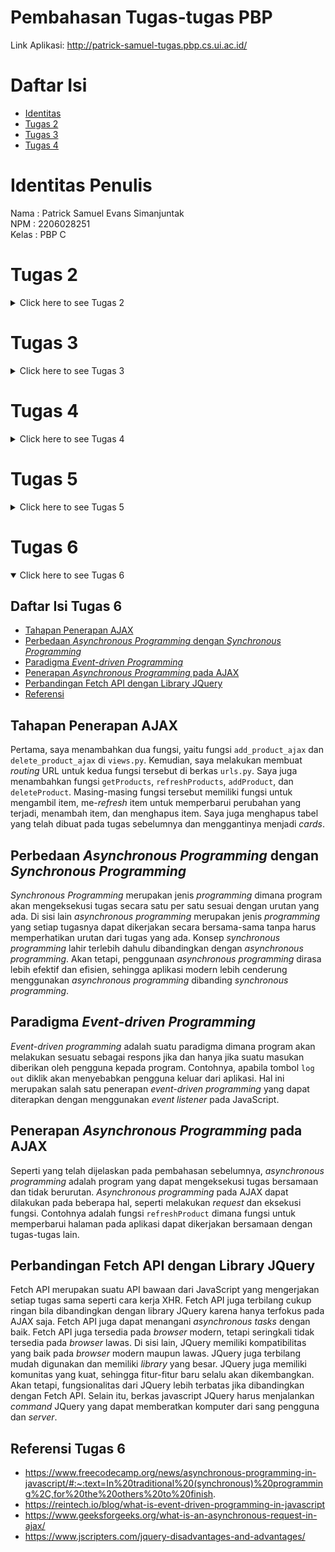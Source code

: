 # Pembahasan Tugas-tugas PBP
Link Aplikasi: http://patrick-samuel-tugas.pbp.cs.ui.ac.id/
# Daftar Isi
* [Identitas](#identitas-penulis)
* [Tugas 2](#tugas-2)
* [Tugas 3](#tugas-3)
* [Tugas 4](#tugas-4)
# Identitas Penulis
Nama    : Patrick Samuel Evans Simanjuntak<br>
NPM     : 2206028251<br>
Kelas   : PBP C<br>

# Tugas 2
<details close>
<summary>Click here to see Tugas 2</summary>

## Daftar Isi Tugas 2
* [Langkah-langkah Pembuatan Aplikasi Django Baru](#langkah-langkah-pembuatan-aplikasi-baru)
* [Bagan Request Client dan Penjelasan](#bagan-request-client)
* [Alasan Penggunaan Python *Virtual Environment*](#alasan-penggunaan-python-virtual-environment)
* [*MVC*, *MVT*, dan *MVVM*](#mvc-mvt-dan-mvvm)

## Langkah-langkah Pembuatan Aplikasi Baru
Berikut adalah bagaimana saya mengimplementasikan aplikasi Pokemon Bo.
### Membuat sebuah proyek Django baru.
Pertama, saya membuat direktori lokal bernama **pokemon_bo** dan direktori git bernama **pokemon_bo**. Setelah itu, saya menghubungkan kedua direktori tersebut. Untuk persiapan pembuatan proyek Django, saya melakukan instalasi beberapa *dependencies*. Saya juga menggunakan Python *virtual environment* untuk membantu mengisolasi *dependencies* satu proyek dengan yang lainnya. Untuk membuat proyek Django-nya sendiri, saya menggunakan *syntax*:
```
django-admin startproject pokemon_bo .
```

### Membuat aplikasi dengan nama **main** pada proyek pokemon_bo
Kedua, saya membuat aplikasi **main** pada proyek pokemon bo dengan menggunakan *syntax*:
```
python manage.py startapp main
```
Syntax tersebut berfungsi untuk membuat suatu aplikasi "kosong" dan masih bersifat kerangka. Aplikasi yang dihasilkan berupa folder bernama **main** yang berisi beberapa file dengan format Python yang dibutuhkan untuk membuat suatu aplikasi. Setelah selesai membuat aplikasi **main**, saya menambahkan aplikasi tersebut ke dalam variabel **INSTALLED_APPS** untuk mendaftarkan aplikasi tersebut pada proyek **pokemon bo**.

### Melakukan routing pada proyek agar dapat menjalankan aplikasi main
Ketiga, saya membuka **urls.py** yang terdapat pada direktori proyek. Setelah itu, saya menambahkan kode berikut:
```
from django.contrib import admin
from django.urls import path, include

urlpatterns = [
    path('main/', include('main.urls')),
    path('admin/', admin.site.urls),
]
```
Berkas tersebut berfungsi untuk mengatur rute URL pada tingkatan proyek. Oleh karena itu, saya menambahkan "path('main/', include('main.urls'))" untuk mengarahkan *request* ke rute yang telah diatur pada berkas **urls.py** aplikasi **main**. Fungsi include sendiri berfungsi untuk mengimpor rute URL dari aplikasi menuju ke **urls.py** proyek.

### Membuat model pada aplikasi main dengan nama Item
Keempat, saya membuat suatu model pada aplikasi main, tepatnya pada **models.py**. Pembuatan model dilakukan untuk menentukan kerangka dari database yang berisi data-data yang akan dimuat oleh aplikasi nantinya. Pembuatan model dilakukan dengan membuat kelas Item yang merupakan turunan dari kelas **models.Model**. Di dalam kelas tersebut, saya menambahkan atribut seperti name, date_added, price, amount, description.

### Membuat sebuah fungsi pada views.py untuk dikembalikan ke dalam sebuah template HTML yang menampilkan nama aplikasi serta nama dan kelas saya
Kelima, saya membuka berkas views.py lalu melakukan import render yang berasal dari django.shortcuts. Setelah itu, saya membuat suatu fungsi bernama show_main dengan parameter **request**. Fungsi ini berguna untuk mengatur permintaan HTTP dan mengembalikan tampilan yang diinginkan HTTP. Di dalam kelas tersebut, saya menambahkan variabel **context** yang merupakan sebuah dictionary yang berisi dua key, yaitu name dan class. Key name memiliki value berupa nama saya dan key class memiliki value berupa kelas PBP saya. Terakhir, fungsi show_main ini akan melakukan return dengan memanggil fungsi render dengan *syntax*:
```
return render(request, "main.html", context)
```
Kode tersebut berguna untuk melakukan render tampilan dari main.html melalui pemanggilan fungsi render. Fungsi render sendiri memiliki tiga parameter. Parameter request merupakan objek dari pengguna yang berupa permintaan HTTP. Parameter main.html merupakan berkas yang berfungsi untuk melakukan render tampilan. Parameter context merupakan dictionary yang berguna untuk meneruskan data-data yang dimuat didalamnya untuk digunakan pada tampilan secara dinamis.

###  Membuat sebuah routing pada urls.py aplikasi main untuk memetakan fungsi yang telah dibuat pada views.py
Pertama, saya membuka berkas urls.py di dalam direktori main. Lalu, saya melakukan import beberapa library yang dibutuhkan, seperti path dan show_main.
```
from django.urls import path
from main.views import show_main
```
Setelah itu, saya menginstansiasi variabel app_name dengan value 'main'. 
```
app_name = 'main'
```
Hal ini dilakukan untuk membantu Django membuat penamaan URL masing-masing aplikasi secara unik untuk mencegah konflik pada URL antar aplikasi. Setelah itu, saya membuat variabel baru bernama urlpatterns yang berisi pola URL pada masing-masing aplikasi. Fungsi path di dalam 'urlpatterns' berfungsi untuk menentukan pola URL pada masing-masing fungsi yang bertugas mengelola tampilan. Dalam kode ini, fungsi yang dikelola adalah fungsi 'show_main'.
Berikut adalah keseluruhan kode dari urls.py saya:
```
from django.urls import path
from main.views import show_main

app_name = 'main'

urlpatterns = [
    path('', show_main, name='show_main'),
]
```

### Melakukan deployment ke Adaptable terhadap aplikasi yang sudah dibuat
Pertama, saya masuk ke laman adaptable.io dengan menggunakan akun github. Selanjutnya, saya memilih untuk melakukan deploy dari *repository* github saya. Lalu, saya memilih *repository* pokemon-bo dan branch main. Saya pun memilih Python App Template sebagai template deployment dan PostgreSQL sebagai tipe dari basis data yang akan digunakan. Selanjutnya, saya memiliih versi Python sesuai dengan versi Python yang saya gunakan dalam projek ini, yaitu versi 3.11. Selanjutnya saya menambahkan kode berikut pada kolom Start Command:
```
python manage.py migrate && gunicorn pokemon_bo.wsgi
```

## Bagan *Request Client*
Berikut adalah bagan yang berisi *request client* ke *web* aplikasi berbasis Django beserta responnya:
![image](./bagan.png)
Bagan diatas menunjukkan bagaimana *client* melakukan *request* dan mendapatkan umpan balik dari *web*. **urls.py** merupakan berkas yang berfungsi untuk menentukan pola URL yang akan digunakan pada aplikasi. Dapat dilihat pada bagan, **urls.py** menerima HTTP *request* dan menangani *request* tersebut dengan meneruskan *request* tersebut ke **view.py**. Model (**models.py**) adalah berkas yang berisi definisi dari model yang terdiri dari berbagai jenis data. **models.py** dapat membaca maupun menulis data pada **views.py**. Berkas HTML (**main.html**) berfungsi untuk menyusun dan membuat desain tampilan pada *web*. Nantinya, data-data dari **main.html** akan dirender oleh **views.py**. Setelah **views.py** memproses data-data yang diterima dari **urls.py**, **model.py**, dan **main.html**. **views.py** akan memproses dan mengatur bagaimana data-data tersebut akan ditampilkan. Lalu setelah selesai, **views.py** akan mengeluarkan *output* berupa HTTP *response* (HTML).

## Alasan Penggunaan Python *Virtual Environment*
Python *virtual environment* adalah sebuah aplikasi yang berguna untuk mengisolasi suatu proyek Python dari sistem Python yang telah terinstalasi pada sistem. Alasan saya menggunakan *virtual environment* adalah adanya isolasi lingkungan dimana setiap proyek dapat berjalan sendiri-sendiri dengan versi *library*-nya masing-masing. Contohnya, saya memiliki proyek A dan B. Saya menggunakan Django 1.0 pada proyek A dan Django 1.2 pada proyek B. Selain itu, *virtual environment* juga dapat membantu saya dalam mengelola dependensi dimana terdapat **requirements.txt** yang dapat kita instal dan perbarui dengan mudah. Pembuatan proyek dan aplikasi Django tanpa *virtual environment* masih dimungkinkan. Akan tetapi, hal tersebut memiliki risiko tinggi karena memungkinkan terjadinya ketidakcocokan *library* satu dengan yang lain, sehingga dapat menyebabkan eror.

## MVC, MVT, dan MVVM
Berikut adalah penjelasan mengenai MVC, MVT, dan MVVM. Ketiga pola tersebut merupakan pola-pola arsitektur yang biasa digunakan pada *framework-framework* perangkat lunak.
### MVC (Model-View-Controller)
MVC adalah suatu pola perangkat lunak yang membagi kode menjadi tiga bagian.
Pada MVC, model berfungsi untuk menyimpan data-data dari aplikasi tanpa mengetahui apa yang terjadi pada *interface*. View berguna sebagai pengendali dari *interface* yang mengatur semua hal yang berkaitan dengan tampilan serta interaksi dengan pengguna. Controller berfungsi untuk menjembatani View dan Model. Controller mengandung logika dari aplikasi. Controller juga mendapatkan *update* dari respon pengguna dan memperbarui Model bila dibutuhkan. *Framework* yang menggunakan MVC adalah Ruby, Spring, dan Express.js.

### MVT (Model-View-Template)
MVT adalah pola perangkat lunak yang membagi kode menjadi tiga, yaitu Model, View, dan Template. Model berfungsi untuk mengurus *database* dari aplikasi. View berfungsi untuk memproses logika dan berinteraksi dengan model untuk membawa data dan me-*render* suatu *template*. Template sendiri merupakan suatu bagian yang mengurus interaksi dengan pengguna. Contoh *framework* yang menggunakan MVT adalah Django.

### MVVM (Model-View-ViewModel)
Pola arsitektur ini terbagi menjadi tiga, yaitu Model, View, dan ViewModel. Model berfungsi untuk melakukan abstraksi pada sumber data dan merupakan pusat logika dari program. View merupakan bagian yang berguna untuk mengontrol elemen-elemen visual dan elemen-elemen yang berhubungan dengan interaksi pengguna. ViewModel merupakan bagian yang berfungsi untuk menghubungkan View dan Model. *Framework* yang menggunakan MVVM adalah Angular, Vue.js, dan Knockout.js.

### Perbedaan Ketiga Pola Arsitektur
MVC membagi pengelolaan aplikasi menjadi tiga bagian, yaitu Model, View, dan Controller dimana View mengurus tampilan dan Controller mengurus alur kontrol aplikasi. Pada MVT, View menjadi bagian yang mengontrol logika dari aplikasi dan Template bertugas untuk mengelola visual aplikasi. Pada MVVM, view berfungsi sebagai pengatur elemen visual, tetapi MVVM memiliki satu bagian lain, yaitu ViewModel. ViewModel berfungsi sebagai penghubung antara View dan Model. Jadi, setiap pola arsitektur memiliki bagian-bagian yang memiliki fungsi yang berbeda-beda. Walaupun terdapat bagian dengan nama yang sama, bagian tersebut memiliki fungsi yang berbeda-beda.

Sekian pembahasan dari saya. Mohon maaf bila ada kesalahan. Have a good day! :grinning::smile:
</details>

# Tugas 3
<details close>
<summary>Click here to see Tugas 3</summary>

## Daftar Isi Tugas 3

* [Penerapan *form* pada aplikasi Pokemon Bo](#langkah-langkah-pembuatan-form-penambahan-fungsi-views-dan-pembuatan-routing)
* [Perbedaan `POST` dan `GET` pada Django](#perbedaan-post-dan-get-pada-django)
* [Perbedaan utama antara XML, JSON, dan HTML](#bagan-request-client)
* [Alasan mengapa JSON sering digunakan](#alasan-json-sering-digunakan-dalam-pertukaran-data-antara-aplikasi-web-modern)
* [Referensi](#referensi-tugas-3)

## Langkah-langkah pembuatan *form*, penambahan fungsi *views*, dan Pembuatan Routing
### Pembuatan *Form*
Pertama, saya menyalakan *virtual environment* dengan *syntax* `env\Scripts\activate.bat`. Kemudian, saya mengubah potongan kode `path('main/', include('main.urls'))` pada variabel `urlpatterns` di *file* `urls.py` menjadi path`('', include('main.urls'))`. Selanjutnya, saya membuat folder `templates` dan membuat *file* `base.html` di dalamnya sebagai kerangka pembuatan proyek. Berikut adalah isi dari *file* tersebut:
```
{% load static %}
<!DOCTYPE html>
<html lang="en">
    <head>
        <meta charset="UTF-8" />
        <meta
            name="viewport"
            content="width=device-width, initial-scale=1.0"
        />
        {% block meta %}
        {% endblock meta %}
    </head>

    <body>
        {% block content %}
        {% endblock content %}
    </body>
</html>
```
Selanjutnya saya membuka `settings.py` pada subdirektori `shopping_list` dan menambahkan kode `'DIRS': [BASE_DIR / 'templates'],` pada variabel `TEMPLATES`. Setelah itu, saya membuka direktori `main` dan subdirektori `templates`, lalu mengubah kodenya menjadi sebagai berikut:
```
{% extends 'base.html' %}

{% block content %}
    <h1>Shopping List Page</h1>

    <h5>Name:</h5>
    <p>{{name}}</p>

    <h5>Class:</h5>
    <p>{{class}}</p>
{% endblock content %}
```
Berikutnya, saya membuat file `forms.py` pada `main` untuk membuat struktur pada *form* dan menambahkan kode berikut pada *file* tersebut:
```
from django.forms import ModelForm
from main.models import Item

class ItemForm(ModelForm):
    class Meta:
        model = Item
        fields = ["name", "price", "amount", "description"]
```
Setelah itu, saya pun menambahkan beberapa baris kode pada `views.py` yang berfungsi untuk menambahkan data produk setelah data selesai diisi. Berikut adalah potongan kodenya:
```
from django.http import HttpResponseRedirect
from main.forms import ItemForm
from django.urls import reverse

def create_product(request):
    form = ItemForm(request.POST or None)

    if form.is_valid() and request.method == "POST":
        form.save()
        return HttpResponseRedirect(reverse('main:show_main'))

    context = {'form': form}
    return render(request, "create_product.html", context)
```
Selanjutnya, saya menambahkan kode `products = Product.objects.all()` pada fungsi `show_main` di `views.py` untuk mengambil seluruh objek Item yang ada di *database*. Setelah itu, saya juga membuat *file* baru, yaitu `create_product.html` untuk menampilkan *form* dan membuat tombol *submit* dengan kode sebagai berikut:
```
{% extends 'base.html' %} 

{% block content %}
<h1>Add New Pokémon</h1>

<form method="POST">
    {% csrf_token %}
    <table>
        {{ form.as_table }}
        <tr>
            <td></td>
            <td>
                <input type="submit" value="Add Pokémon"/>
            </td>
        </tr>
    </table>
</form>

{% endblock %}
```
Saya juga mengubah *file* `main.html` agar dapat menampilkan tabel yang berisi data yang telah di-*input*. Berikut adalah kodenya:
```
{% extends 'base.html' %}

{% block content %}
    <h1>Welcome to Pokémon Bo!</h1>

    <h5>Name:</h5>
    <p>{{name}}</p>

    <h5>Class:</h5>
    <p>{{class}}</p>

    <h4>Kamu memiliki {{items.count}} pokémon</h4>
    <table>
        <tr>
            <th>Name</th>
            <th>Price</th>
            <th>Amount</th>
            <th>Description</th>
            <th>Date Added</th>
        </tr>
    
        {% comment %} Berikut cara memperlihatkan data produk di bawah baris ini {% endcomment %}
    
        {% for item in items %}
            <tr>
                <td>{{item.name}}</td>
                <td>{{item.price}}</td>
                <td>{{item.amount}}</td>
                <td>{{item.description}}</td>
                <td>{{item.date_added}}</td>
            </tr>
        {% endfor %}
    </table>
    
    <br />
    
    <a href="{% url 'main:create_product' %}">
        <button>
            Add New Pokémon
        </button>
    </a>
{% endblock content %}
```
Setelah itu saya pun melakukan *migration* agar perubahan pada kode dapat diimplementasikan pada aplikasi.
### Menambahkan Fungsi Views
Saya pun menambahkan beberapa fungsi pada `views.py` agar *website* dapat diakses melalui XML, JSON, XML by ID, JSON by ID, serta HTML. Berikut adalah fungsi-fungsinya:
```
def show_main(request):
    items = Item.objects.all()

    context = {
        'name': 'Patrick Samuel Evans Simanjuntak', # Nama kamu
        'class': 'PBP C', # Kelas PBP kamu
        'items': items
    }

    return render(request, "main.html", context)

def show_xml(request):
    data = Item.objects.all()
    return HttpResponse(serializers.serialize("xml", data), content_type="application/xml")

def show_json(request):
    data = Item.objects.all()
    return HttpResponse(serializers.serialize("json", data), content_type="application/json")

def show_xml_by_id(request, id):
    data = Item.objects.filter(pk=id)
    return HttpResponse(serializers.serialize("xml", data), content_type="application/xml")

def show_json_by_id(request, id):
    data = Item.objects.filter(pk=id)
    return HttpResponse(serializers.serialize("json", data), content_type="application/json")
```
### Menambahkan *Routing* URL
Untuk melakukan *routing*, saya meng-*import* fungsi-fungsi yang telah dibuat pada `views.py` dengan *syntax* `from main.views import show_main, create_product, show_xml, show_json, show_xml_by_id, show_json_by_id `. Setelah itu, saya pun menambahkan beberapa *path* URL pada `urlpatterns` untuk mengakses fungsi-fungsi tersebut. Hasil akhir `urlpatterns` menjadi seperti berikut:
```
urlpatterns = [
    path('xml/<int:id>/', show_xml_by_id, name='show_xml_by_id'),
    path('json/<int:id>/', show_json_by_id, name='show_json_by_id'), 
    path('json/', show_json, name='show_json'), 
    path('xml/', show_xml, name='show_xml'),
    path('create-product', create_product, name='create_product'),
    path('', show_main, name='show_main'),
]
```

### Mengakses URL dalam format HTML, XML, JSON, XML by ID, dan JSON by ID.
Mengakses URL dalam format HTML:
![image](postman_html.png)
Mengakses URL dalam format XML:
![image](postman_xml.png)
Mengakses URL dalam format JSON:
![image](postman_json.png)
Mengakses URL dalam format XML by ID:
![image](postman_xml_by_id.png)
Mengakses URL dalam format JSON by ID:
![image](postman_json_by_id.png)
## Perbedaan POST dan GET pada Django
Method `POST` digunakan pada Django untuk mengirimkan data baik berupa *file*, data *form*, dan lain-lain ke server. `POST` digunakan untuk setiap *request* yang mengubah keadaan sistem. Contohnya adalah *request* yang mengubah *database* harus menggunakan `POST`. Di sisi lain, method `GET` digunakan untuk membaca maupun mendapatkan data dari *web server*. `GET` digunakan pada *request* yang tidak mengubah keadaan sistem. Contohnya adalah *web search form* yang hanya mengambil data tanpa mengubah keadaan sistem.

Selain itu, method `GET` akan membentuk suatu string yang akan ditambahkan pada URL. Method `POST` sendiri tidak menampilkan data pada URL dan datanya telah diproteksi. Oleh karena itu, *form* yang berisi privasi seperti *form* sandi lebih baik menggunakan `POST` dibanding `GET`.

## Perbedaan Utama antara XML, JSON, dan HTML dalam Konteks Pengiriman Data
XML, JSON, dan HTML merupakan tiga *markup language* yang sering digunakan XML dan JSON merupakan format serialisasi data yang berfungsi untuk menyimpan data dan mengirimkannya pada aplikasi yang membutuhkan data tersebut. XML sendiri menggunakan *tag structure* yang lebih rumit dibandingkan dengan JSON.<br>
Berikut adalah contoh potongan kode XML:
```
<employees>
  <employee>
    <firstName>John</firstName> <lastName>Doe</lastName>
  </employee>
  <employee>
    <firstName>Anna</firstName> <lastName>Smith</lastName>
  </employee>
  <employee>
    <firstName>Peter</firstName> <lastName>Jones</lastName>
  </employee>
</employees>
```
JSON merupakan format data yang merupakan turunan dari JavaScript dan tidak menggunakan *tag*, sehingga lebih mudah dibaca oleh manusia. <br>
Berikut adalah potongan kode JSON:
```
{
"employees":[
    {"firstName":"John", "lastName":"Doe"},
    {"firstName":"Anna", "lastName":"Smith"},
    {"firstName":"Peter", "lastName":"Jones"}
]
}
```
JSON memiliki beberapa keunggulan dibandingkan dengan XML, antara lain:
- Kemudahan proses *parsing*, dapat di-*parse* dengan fungsi pada JavaScript.
- Kemudahan penggunaan, *file* JSON cenderung memiliki ukuran yang lebih kecil dan transfer data dapat dilakukan dengan lebih cepat.
- Keamanan, JSON lebih aman dibandingkan dengan XML.<br>

XML juga memiliki suatu keunggulan dibandingkan dengan JSON, yaitu:
- Tipe data yang lebih luas, XML mendukung beberapa tipe data yang tidak didukung pada JSON, seperti *boolean*, tanggal, gambar, dan *namespace*.

*Markup language* yagng terakhir adalah HTML. HTML merupakan suatu *markup language* yang digunakan sebagai sarana untuk mengolah tampilan visual pada web. HTML memiliki *syntax* yang umumnya tiap baris diawali dengan *start tag* dan *end tag*. HTML sendiri bukan merupakan *markup language* yang dibuat secara khusus untuk melakukan untuk mentransfer data. 

## Alasan JSON Sering Digunakan dalam Pertukaran Data antara Aplikasi Web Modern
Seperti yang telah dibahas pada poin sebelumnya, JSON memiliki beberapa keunggulan yang membuatnya menjadi sering digunakan dalam pertukaran data antar aplikasi web modern. Pertama, format *syntax* JSON yang berupa pasangan *key*-*value* jauh lebih mudah dibaca dibandingkan dengan format *tag* pada XML. Kedua, JSON juga memiliki ukuran *file* yang lebih kecil dibandingkan dengan XML. Ketiga, transfer data pada JSON dapat dilakukan dengan lebih cepat. Terakhir, JSON juga lebih aman dibandingkan dengan XML.


## Referensi Tugas 3
- https://docs.djangoproject.com/en/4.2/topics/forms/#get-and-post
- https://www.w3schools.com/whatis/whatis_json.asp
- https://aws.amazon.com/compare/the-difference-between-json-xml
- Slide Week 4
</details>

# Tugas 4
<details close>
<summary>Click here to see Tugas 4</summary>

## Daftar Isi Tugas 4

* [Tahapan Penerapan Tugas 4](#langkah-langkah-penerapan-cookie--session-login-logout-serta-registrasi)
* [Penjelasan `UserCreationForm`, Kelebihan, serta Kekurangan](#apa-itu-usercreationform-kekurangan-serta-kelebihannya)
* [Perbedaan Autentikasi dan Otorisasi pada Django](#perbedaan-autentikasi-dan-otorisasi-pada-django)
* [*Cookies* dan Penggunaan *Cookies* pada Django](#cookies-dan-penggunaan-cookies-pada-django)
* [Penggunaan *Cookies* dalam Aspek Keamanan Siber](#penggunaan-cookies-dalam-aspek-keamanan-siber)
* [Referensi](#referensi-tugas-4)

## Langkah-langkah Penerapan *Cookie* & *Session*, *Login*, *Logout*, serta *Registrasi*
### Pembuatan fungsi *register*, *login*, dan *logout*
Pertama, saya menyalakan *virtual environment* terlebih dahulu dengan *syntax* `env\Scripts\activate`. Selanjutnya, saya menambahkan kode berikut pada fungsi `register` pada `views.py`.
```
def register(request):
    form = UserCreationForm()

    if request.method == "POST":
        form = UserCreationForm(request.POST)
        if form.is_valid():
            form.save()
            messages.success(request, 'Your account has been successfully created!')
            return redirect('main:login')
    context = {'form':form}
    return render(request, 'register.html', context)
```
Saya juga membuat fungsi *login*, *logout*, dan *create_product* dengan kode sebagai berikut:
```
def login_user(request):
    if request.method == 'POST':
        username = request.POST.get('username')
        password = request.POST.get('password')
        user = authenticate(request, username=username, password=password)
        if user is not None:
            login(request, user)
            response = HttpResponseRedirect(reverse("main:show_main")) 
            response.set_cookie('last_login', str(datetime.datetime.now()))
            return response
        else:
            messages.info(request, 'Sorry, incorrect username or password. Please try again.')
    context = {}
    return render(request, 'login.html', context)

def logout_user(request):
    logout(request)
    response = HttpResponseRedirect(reverse('main:login'))
    response.delete_cookie('last_login')
    return response

def create_product(request):
    form = ItemForm(request.POST or None)

    if form.is_valid() and request.method == "POST":
        item = form.save(commit=False)
        item.user = request.user
        item.save()
        return HttpResponseRedirect(reverse('main:show_main'))

    context = {'form': form}
    return render(request, "create_product.html", context)
```
### Membuat berkas HTML untuk menampilkan halaman *login*, daftar barang, dan *register*
Saya pun membuat `register.html` yang mengatur tampilan visual untuk proses registrasi pengguna dengan kode berikut
```
{% extends 'base.html' %}

{% block meta %}
    <title>Register</title>
{% endblock meta %}

{% block content %}  

<div class = "login">
    
    <h1>Register</h1>  

        <form method="POST" >  
            {% csrf_token %}  
            <table>  
                {{ form.as_table }}  
                <tr>  
                    <td></td>
                    <td><input type="submit" name="submit" value="Daftar"/></td>  
                </tr>  
            </table>  
        </form>

    {% if messages %}  
        <ul>   
            {% for message in messages %}  
                <li>{{ message }}</li>  
                {% endfor %}  
        </ul>   
    {% endif %}

</div>  

{% endblock content %}
```
Saya juga membuat `login.html` untuk membuat sebuah laman untuk proses *login* dengan kode sebagai berikut:
```
{% extends 'base.html' %}

{% block meta %}
    <title>Login</title>
{% endblock meta %}

{% block content %}

<div class = "login">

    <h1>Login</h1>

    <form method="POST" action="">
        {% csrf_token %}
        <table>
            <tr>
                <td>Username: </td>
                <td><input type="text" name="username" placeholder="Username" class="form-control"></td>
            </tr>
                    
            <tr>
                <td>Password: </td>
                <td><input type="password" name="password" placeholder="Password" class="form-control"></td>
            </tr>

            <tr>
                <td></td>
                <td><input class="btn login_btn" type="submit" value="Login"></td>
            </tr>
        </table>
    </form>

    {% if messages %}
        <ul>
            {% for message in messages %}
                <li>{{ message }}</li>
            {% endfor %}
        </ul>
    {% endif %}     
        
    Don't have an account yet? <a href="{% url 'main:register' %}">Register Now</a>

</div>

{% endblock content %}
```
### Merestriksi Akses Halaman Main
Untuk merestriksi akses halaman main agar setiap pengguna hanya dapat mengakses barangnya masing-masing. Saya menambahkan kode berikut pada `views.py`:
```
from django.contrib.auth.decorators import login_required
@login_required(login_url='/login')
def show_main(request):
```
### Melakukan *routing* URL pada masing-masing fungsi
Untuk melakukan *routing* URL, saya menambahkan kode berikut pada `urlpatterns` pada berkas `urls.py` di dalam *folder* main:
```
path('logout/', logout_user, name='logout'),
path('login/', login_user, name='login'),
path('register/', register, name='register'),
```
### Menghubungkan Model `Item` dengan `User`
Saya menghubungkan model `Item` dengan `User` dengan menambahkan kode sebagai berikut pada `models.py`:
```
from django.contrib.auth.models import User
class Product(models.Model):
    user = models.ForeignKey(User, on_delete=models.CASCADE)
```
### Mengubah Fungsi `show_main` pada `views.py`
Saya mengubah fungsi `show_main` untuk menampilkan nama masing-masing pengguna dan menambahkan informasi *cookie last _login* pada halaman web. Berikut adalah hasil akhir dari fungsi `show_main`:
```
def show_main(request):
    items = Item.objects.filter(user=request.user)

    context = {
        'name': request.user.username,
        'class': 'PBP C', # Kelas PBP kamu
        'items': items,
        'last_login': request.COOKIES['last_login']
    }

    return render(request, "main.html", context)
```
### Mencoba Membuat `User` dan Menambahkan Produk
Saya mencoba membuat suatu pengguna dan menambahkan produk untuk memastikan aplikasi dapat berjalan dengan baik.
## Apa Itu `UserCreationForm`, Kekurangan, serta Kelebihannya
`UserCreationForm` pada Django adalah suatu sistem autentikasi pengguna bawaan dari Django yang meng-*inherit* kelas `ModelForm`. `UserCreationForm` berfungsi untuk membantu pembuatan suatu formulir pembuatan *user* baru pada suatu aplikasi *web*, sehingga tidak perlu membuat kode pembuatan formulir dari awal lagi.

Kelebihan dari `UserCreationForm` adalah tersedianya kemudahan pembuatan formulir tanpa harus membuat kode dari awal. Formulir tersebut juga telah disertai dengan proses autentikasi yang ada. Selain itu, `UserCreationForm` juga telah dilengkapi dengan enkripsi sandi dengan menggunakan algoritma PBKDF2 dengan *hash* SHA256.

Kekurangan dari `UserCreationForm` adalah *template* awalnya yang hanya mempunyai dua kolom, yaitu *username* dan *password*. Apabila kita ingin menambahkan kolom baru, kita harus menambahkannya secara manual. Penambahan kolom baru tersebut dianggap cukup rumit. `UserCreationForm` juga memiliki *design* yang sederhana dan kurang baik dalam segi estetika. Oleh karena itu, dibutuhkan penambahan kode `CSS` untuk menambah poin di sisi estetika. `UserCreationForm` juga hanya memiliki proses *login* yang sederhana dan apabila kita ingin menambahkan suatu alur logika pada *login*, kita harus menambahkan kodenya secara manual.

## Perbedaan Autentikasi dan Otorisasi pada Django
Autentikasi merupakan proses verifikasi untuk memastikan apakah orang yang mencoba login adalah benar-benar *user* yang ingin login atau bukan. Di sisi lain, *authorization* merupakan proses bagi program untuk menentukan apa saja yang dapat dilakukan oleh pengguna yang sedang *login*. Kedua hal tersebut merupakan dua hal esensial dimana autentikasi menentukan apakah seseorang merupakan pengguna atau bukan dan otorisasi menentukan hal-hal yang dapat diakses pengguna dan hal-hal yang tidak dapat diakses.

## *Cookies* dan Penggunaan *Cookies* pada Django
*Cookies* adalah berkas teks yang berisi data yang kecil, seperti *username* dan *password* yang digunakan untuk mengidentifikasi masing-masing pengguna. *Cookie* digunakan agar *server* dapat mengidentifikasi ID yang ada pada *cookie* pengguna, sehingga *server* dapat menentukan dan menampilkan informasi untuk masing-masing pengguna. *Cookies* biasanya digunakan untuk melakukan personalisasi rekomendasi pada masing-masing pengguna dengan cara melakukan *tracking* pada masing-masing pengguna. Selain itu, *cookie* juga digunakan untuk *user session* seperti menampilkan nama dari seorang *user*.

## Penggunaan *Cookies* dalam Aspek Keamanan Siber
Secara *default*, penggunaan *cookie* sebenarnya rawan terhadap serangan siber, apalagi jika *cookie* tidak dienkripsi. Serangan-serangan seperti Cross-Site Scripting (XSS) dan Cross-Site Request Forgery (CSRF) menjadi hal-hal yang harus diwaspadai untuk mencegah serangan siber. Oleh karena itu, ada beberapa hal yang dapat dilakukan untuk mencegah adanya serangan siber melalui *cookie*. Pertama, menggunakan protokol HTTPS yang terbukti lebih aman dibanding protokol HTTP. Hal ini disebabkan karena protokol HTTPS hanya akan mengirimkan data ke *server* dengan *request* yang terenkripsi. Selain itu, kita juga perlu mengenkripsi *cookie* untuk meningkatkan keamanan pada *cookie*. Kita juga dapat meenggunakan proteksi bawaan Django untuk memproteksi *cookie* dari serangan CSRF dengan menggunakan `{% csrf_token %}`.

## Referensi Tugas 4
- https://www.javatpoint.com/django-usercreationform
- https://www.smashingmagazine.com/2020/02/django-highlights-user-models-authentication/
- https://docs.djangoproject.com/en/4.2/topics/auth/#:~:text=The%20Django%20authentication%20system%20handles,to%20refer%20to%20both%20tasks.
</details>

# Tugas 5
<details close>
<summary>Click here to see Tugas 5</summary>

## Daftar Isi Tugas 5

* [Penerapan Kustomisasi Aplikasi Pokemon Bo dengan CSS](#penerapan-kustomisasi-aplikasi-pokemon-bo-dengan-css)
* [Manfaat Setiap *Element Selector* dan Penggunaannya](#manfaat-setiap-element-selector-dan-penggunaannya)
* [HTML5 Tag](#html5-tag)
* [Perbedaan *Margin* dan *Padding*](#perbedaan-margin-dan-padding)
* [Perbedaan *Framework* CSS Tailwind dan Bootstrap serta Penggunaannya](#perbedaan-framework-tailwind-dan-bootstrap)

## Penerapan Kustomisasi Aplikasi Pokemon Bo dengan CSS
Pertama saya menyalakan *virtual environment*. Kemudian, saya menambahkan Bootstrap CSS dan JS pada `base.html`. Setelah itu, saya menambahkan *navbar* dan menambahkan tombol log out serta tombol add pokemon pada *navbar*. Saya juga menambahkan tombol edit pokemon yang akan terhubung dengan `edit_product.html` dan fungsi `edit_product`. Selain itu, saya juga menambahkan tombol delete pokemon yang akan terhubung dengan `delete_product.html` dan fungsi `delete_product`. Saya juga mengubah warna teks dari Pokemon pada index terakhir dengan menggunakan *custom class* yang diimplementasikan pada for loop. Terakhir, saya melakukan kustomisasi dengan CSS untuk mengubah tampilan visual dari aplikasi.
## Manfaat Setiap *Element Selector* dan Penggunaannya
*Element selector* pada CSS berfungsi untuk memilih elemen HTML yang digunakan. Kemudian, kita dapat mengatur tampilan dari elemen yang kita pilih tersebut. *Element selector* akan mengatur seluruh elemen dengan tipe yang sama pada suatu berkas HTML. Contoh penerapannya adalah sebagai berikut:
Kode HTML:
```
<body>
  <div>
    
    <h1>Hello Guys</h1>
    <h1>What's Up?</h1>
    <h2>Welcome Back to My Github Page</h2>
  </div>
  ...
</body>
```
Kode CSS:
```
h1 {
  color: red;
  font-size:8px;
}

```
Potongan Kode CSS tersebut berfungsi untuk mengubah seluruh elemen h1, sehingga baris "Hello Guys" dan "What's Up?" akan memiliki warna merah dan ukuran huruf 8 pixel.

## HTML5 Tag
Berikut adalah beberapa HTML Tag yang cukup populer dan saya ketahui:

| HTML Tag    | Deskripsi                                   |
| ----------- | -----------                                 |
| `<a>`       | Menunjukkan *hyperlink*                     |
| `<b>`       | Menunjukkan teks dengan tebal               |
| `<title>`   | Menunjukkan judul dari dokumen              |
| `<table>`   | Menunjukkan tabel                           |
| `<tr>`      | Menunjukkan baris pada tabel                |
| `<th>`      | Menunjukkan judul pada tabel                |
| `<video>`   | Meng-*embed* video pada dokumen HTML        | 
| `<p>`       | Menunjukkan paragraf                        |
| `<time>`    | Menunjukkan waktu                           |
| `<form>`    | Menunjukkan form yang dapat diisi penggunaan|
| `<var>`     | Menunjukkan variabel                        |

## Perbedaan *Margin* dan *Padding*
Berikut adalah perbedaan antara *margin* dan *padding*:
| *Margin*                         | *Padding*                                   |
| -----------                    | -----------                               |
| *Whitespace* yang mengelilingi sebuah elemen    | Ruang kosong yang ada di sekitar elemen                 |   
| Dapat menggunakan *auto-setting* untuk mengatur *margin*    | Tidak dapat menggunakan *auto-setting* untuk mengatur *padding*                |
| Dapat memiliki nilai negatif    | Tidak dapat memiliki nilai negatif                |  
| Tidak dapat terdampak oleh *styling*   | Dapat terdampak oleh *styling*               |  
| Berfungsi untuk mengatur jarak elemen HTML dari luar   | Berfungsi untuk mengatur jarak elemen HTML dari dalam                |  
--------------------------------------------

## Perbedaan *Framework* Tailwind dan Bootstrap
| Tailwind    | Bootstrap                                   |
| ----------- | -----------                                 |
|  Tailwind membangun tampilan melalui gabungan kelas-kelas utilitas yang telah ditentukan sebelumnya     | Memiliki komponen dan *style* yang sudah ditentukan oleh *framework* dan dapat digunakan secara langsung   |
| Memiliki berkas yang sedikit lebih kecil       | Memiliki berkas yang sedikit lebih besar karena mengandung komponen dan *style* yang sudah ditentukan sebelumnya              |
| Memiliki kemampuan kustomisasi dan fleksibilitas yang tinggi   | Memiliki tampilan yang lebih konsisten          |
| Membutuhkan pembelajaran yang mendalam karena perlu memahami kelas-kelas utilitas yang ada   | Pembelajaran yang dibutuhkan tergolong cepat karena dapat menggunakan komponen yang telah ditentukan oleh *framework*         |
---------------------------------------------------------
Kita dapat menggunakan Tailwind jika memiliki proyek jangka panjang yang membutuhkan tingkat kustomisasi yang tinggi pada aplikasi kita. Sebaliknya, kita dapat menggunakan Bootstrap jika memiliki proyek yang mengutamakan kemudahan penggunaan dibanding dengan kemampuan kustomisasi.

</details>

# Tugas 6
<details open>
<summary>Click here to see Tugas 6</summary>

## Daftar Isi Tugas 6

* [Tahapan Penerapan AJAX](#tahapan-penerapan-ajax)
* [Perbedaan *Asynchronous Programming* dengan *Synchronous Programming*](#perbedaan-asynchronous-programming-dengan-synchronous-programming)
* [Paradigma *Event-driven Programming*](#paradigma-event-driven-programming)
* [Penerapan *Asynchronous Programming* pada AJAX](#penerapan-asynchronous-programming-pada-ajax)
* [Perbandingan Fetch API dengan Library JQuery](#perbandingan-fetch-api-dengan-library-JQuery)
* [Referensi](#referensi-tugas-6)

## Tahapan Penerapan AJAX
Pertama, saya menambahkan dua fungsi, yaitu fungsi `add_product_ajax` dan `delete_product_ajax` di `views.py`. Kemudian, saya melakukan membuat *routing* URL untuk kedua fungsi tersebut di berkas `urls.py`. Saya juga menambahkan fungsi `getProducts`, `refreshProducts`, `addProduct`, dan `deleteProduct`. Masing-masing fungsi tersebut memiliki fungsi untuk mengambil item, me-*refresh* item untuk memperbarui perubahan yang terjadi, menambah item, dan menghapus item. Saya juga menghapus tabel yang telah dibuat pada tugas sebelumnya dan menggantinya menjadi *cards*.

## Perbedaan *Asynchronous Programming* dengan *Synchronous Programming*
*Synchronous Programming* merupakan jenis *programming* dimana program akan mengeksekusi tugas secara satu per satu sesuai dengan urutan yang ada. Di sisi lain *asynchronous programming* merupakan jenis *programming* yang setiap tugasnya dapat dikerjakan secara bersama-sama tanpa harus memperhatikan urutan dari tugas yang ada. Konsep *synchronous programming* lahir terlebih dahulu dibandingkan dengan *asynchronous programming*. Akan tetapi, penggunaan *asynchronous programming* dirasa lebih efektif dan efisien, sehingga aplikasi modern lebih cenderung menggunakan *asynchronous programming* dibanding *synchronous programming*.

## Paradigma *Event-driven Programming*
*Event-driven programming* adalah suatu paradigma dimana program akan melakukan sesuatu sebagai respons jika dan hanya jika suatu masukan diberikan oleh pengguna kepada program. Contohnya, apabila tombol `log out` diklik akan menyebabkan pengguna keluar dari aplikasi. Hal ini merupakan salah satu penerapan *event-driven programming* yang dapat diterapkan dengan menggunakan *event listener* pada JavaScript.

## Penerapan *Asynchronous Programming* pada AJAX
Seperti yang telah dijelaskan pada pembahasan sebelumnya, *asynchronous programming* adalah program yang dapat mengeksekusi tugas bersamaan dan tidak berurutan. *Asynchronous programming* pada AJAX dapat dilakukan pada beberapa hal, seperti melakukan *request* dan eksekusi fungsi. Contohnya adalah fungsi `refreshProduct` dimana fungsi untuk memperbarui halaman pada aplikasi dapat dikerjakan bersamaan dengan tugas-tugas lain.

## Perbandingan Fetch API dengan Library JQuery
Fetch API merupakan suatu API bawaan dari JavaScript yang mengerjakan setiap tugas sama seperti cara kerja XHR. Fetch API juga terbilang cukup ringan bila dibandingkan dengan library JQuery karena hanya terfokus pada AJAX saja. Fetch API juga dapat menangani *asynchronous tasks* dengan baik. Fetch API juga tersedia pada *browser* modern, tetapi seringkali tidak tersedia pada *browser* lawas. Di sisi lain, JQuery memiliki kompatibilitas yang baik pada *browser* modern maupun lawas. JQuery juga terbilang mudah digunakan dan memiliki *library* yang besar. JQuery juga memiliki komunitas yang kuat, sehingga fitur-fitur baru selalu akan dikembangkan. Akan tetapi, fungsionalitas dari JQuery lebih terbatas jika dibandingkan dengan Fetch API. Selain itu, berkas javascript JQuery harus menjalankan *command* JQuery yang dapat memberatkan komputer dari sang pengguna dan *server*.

## Referensi Tugas 6
- https://www.freecodecamp.org/news/asynchronous-programming-in-javascript/#:~:text=In%20traditional%20(synchronous)%20programming%2C,for%20the%20others%20to%20finish.
- https://reintech.io/blog/what-is-event-driven-programming-in-javascript
- https://www.geeksforgeeks.org/what-is-an-asynchronous-request-in-ajax/
- https://www.jscripters.com/jquery-disadvantages-and-advantages/
</details>
